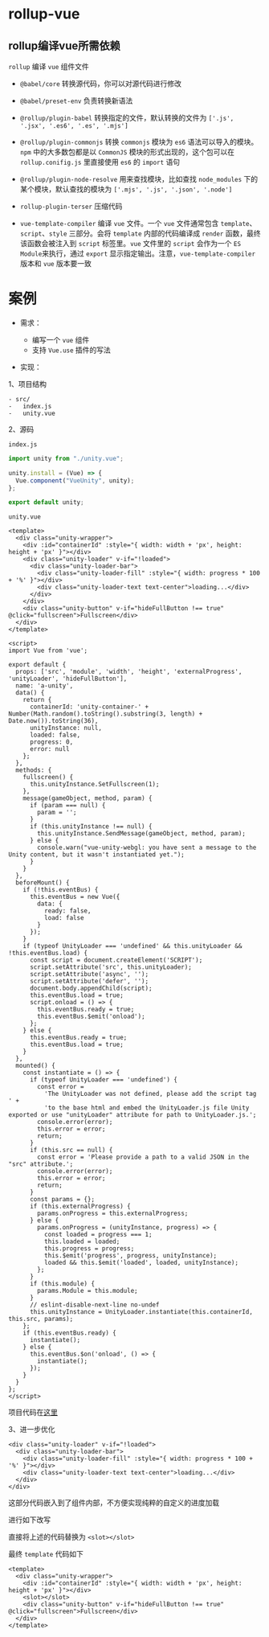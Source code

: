 # rollup-vue


## rollup编译vue所需依赖

`rollup` 编译 `vue` 组件文件

- `@babel/core` 转换源代码，你可以对源代码进行修改
- `@babel/preset-env` 负责转换新语法

- `@rollup/plugin-babel` 转换指定的文件，默认转换的文件为 `['.js', '.jsx', '.es6', '.es', '.mjs']`
- `@rollup/plugin-commonjs` 转换 `commonjs` 模块为 `es6` 语法可以导入的模块。`npm` 中的大多数包都是以 `CommonJS` 模块的形式出现的，这个包可以在 `rollup.conifig.js` 里直接使用 `es6` 的 `import` 语句

- `@rollup/plugin-node-resolve` 用来查找模块，比如查找 `node_modules` 下的某个模块，默认查找的模块为 `['.mjs', '.js', '.json', '.node']`

- `rollup-plugin-terser` 压缩代码

- `vue-template-compiler` 编译 `vue` 文件。一个 `vue` 文件通常包含 `template`、`script`、`style` 三部分。会将 `template` 内部的代码编译成 `render` 函数，最终该函数会被注入到 `script` 标签里。`vue` 文件里的 `script` 会作为一个 `ES Module`来执行，通过 `export` 显示指定输出。注意，`vue-template-compiler` 版本和 `vue` 版本要一致


# 案例

- 需求：
  - 编写一个 `vue` 组件
  - 支持 `Vue.use` 插件的写法

- 实现：

1、项目结构
```
- src/
-   index.js
-   unity.vue
```

2、源码

`index.js`
```js
import unity from "./unity.vue";

unity.install = (Vue) => {
  Vue.component("VueUnity", unity);
};

export default unity;

```

`unity.vue`
```vue
<template>
  <div class="unity-wrapper">
    <div :id="containerId" :style="{ width: width + 'px', height: height + 'px' }"></div>
    <div class="unity-loader" v-if="!loaded">
      <div class="unity-loader-bar">
        <div class="unity-loader-fill" :style="{ width: progress * 100 + '%' }"></div>
        <div class="unity-loader-text text-center">loading...</div>
      </div>
    </div>
    <div class="unity-button" v-if="hideFullButton !== true" @click="fullscreen">Fullscreen</div>
  </div>
</template>

<script>
import Vue from 'vue';

export default {
  props: ['src', 'module', 'width', 'height', 'externalProgress', 'unityLoader', 'hideFullButton'],
  name: 'a-unity',
  data() {
    return {
      containerId: 'unity-container-' + Number(Math.random().toString().substring(3, length) + Date.now()).toString(36),
      unityInstance: null,
      loaded: false,
      progress: 0,
      error: null
    };
  },
  methods: {
    fullscreen() {
      this.unityInstance.SetFullscreen(1);
    },
    message(gameObject, method, param) {
      if (param === null) {
        param = '';
      }
      if (this.unityInstance !== null) {
        this.unityInstance.SendMessage(gameObject, method, param);
      } else {
        console.warn("vue-unity-webgl: you have sent a message to the Unity content, but it wasn't instantiated yet.");
      }
    }
  },
  beforeMount() {
    if (!this.eventBus) {
      this.eventBus = new Vue({
        data: {
          ready: false,
          load: false
        }
      });
    }
    if (typeof UnityLoader === 'undefined' && this.unityLoader && !this.eventBus.load) {
      const script = document.createElement('SCRIPT');
      script.setAttribute('src', this.unityLoader);
      script.setAttribute('async', '');
      script.setAttribute('defer', '');
      document.body.appendChild(script);
      this.eventBus.load = true;
      script.onload = () => {
        this.eventBus.ready = true;
        this.eventBus.$emit('onload');
      };
    } else {
      this.eventBus.ready = true;
      this.eventBus.load = true;
    }
  },
  mounted() {
    const instantiate = () => {
      if (typeof UnityLoader === 'undefined') {
        const error =
          'The UnityLoader was not defined, please add the script tag ' +
          'to the base html and embed the UnityLoader.js file Unity exported or use "unityLoader" attribute for path to UnityLoader.js.';
        console.error(error);
        this.error = error;
        return;
      }
      if (this.src == null) {
        const error = 'Please provide a path to a valid JSON in the "src" attribute.';
        console.error(error);
        this.error = error;
        return;
      }
      const params = {};
      if (this.externalProgress) {
        params.onProgress = this.externalProgress;
      } else {
        params.onProgress = (unityInstance, progress) => {
          const loaded = progress === 1;
          this.loaded = loaded;
          this.progress = progress;
          this.$emit('progress', progress, unityInstance);
          loaded && this.$emit('loaded', loaded, unityInstance);
        };
      }
      if (this.module) {
        params.Module = this.module;
      }
      // eslint-disable-next-line no-undef
      this.unityInstance = UnityLoader.instantiate(this.containerId, this.src, params);
    };
    if (this.eventBus.ready) {
      instantiate();
    } else {
      this.eventBus.$on('onload', () => {
        instantiate();
      });
    }
  }
};
</script>

```

项目代码在[这里](https://github.com/sileny/unity)

3、进一步优化

```
<div class="unity-loader" v-if="!loaded">
  <div class="unity-loader-bar">
    <div class="unity-loader-fill" :style="{ width: progress * 100 + '%' }"></div>
    <div class="unity-loader-text text-center">loading...</div>
  </div>
</div>
```

这部分代码嵌入到了组件内部，不方便实现纯粹的自定义的进度加载

进行如下改写

直接将上述的代码替换为 `<slot></slot>`

最终 `template` 代码如下
```
<template>
  <div class="unity-wrapper">
    <div :id="containerId" :style="{ width: width + 'px', height: height + 'px' }"></div>
    <slot></slot>
    <div class="unity-button" v-if="hideFullButton !== true" @click="fullscreen">Fullscreen</div>
  </div>
</template>
```

